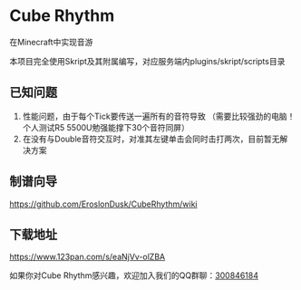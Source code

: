 # Cube Rhythm
在Minecraft中实现音游

本项目完全使用Skript及其附属编写，对应服务端内plugins/skript/scripts目录

## 已知问题
1. 性能问题，由于每个Tick要传送一遍所有的音符导致
   （需要比较强劲的电脑！个人测试R5 5500U勉强能撑下30个音符同屏）
2. 在没有与Double音符交互时，对准其左键单击会同时击打两次，目前暂无解决方案

## 制谱向导
https://github.com/EroslonDusk/CubeRhythm/wiki

## 下载地址
https://www.123pan.com/s/eaNjVv-olZBA

如果你对Cube Rhythm感兴趣，欢迎加入我们的QQ群聊：[300846184](http://qm.qq.com/cgi-bin/qm/qr?_wv=1027&k=SgCNDOGEwRfCo1iKtLBknSuKhanpQmLZ&authKey=G7trk03ZTQeU7%2FDH6Ph89M%2FG5vrvkrSxO%2BtdFKwlmSeJOwlb4TjihMTWVtdoyqxI&noverify=0&group_code=300846184)
